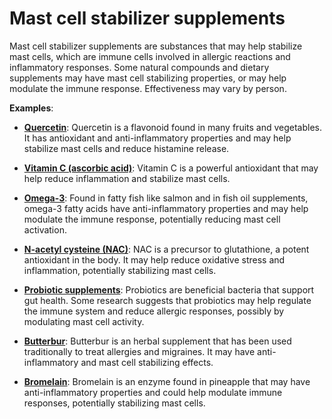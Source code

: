 # Mast cell stabilizer supplements

Mast cell stabilizer supplements are substances that may help stabilize mast cells, which are immune cells involved in allergic reactions and inflammatory responses. Some natural compounds and dietary supplements may have mast cell stabilizing properties, or may help modulate the immune response. Effectiveness may vary by person.

**Examples**:

* **[Quercetin](../quercetin/)**: Quercetin is a flavonoid found in many fruits and vegetables. It has antioxidant and anti-inflammatory properties and may help stabilize mast cells and reduce histamine release.

* **[Vitamin C (ascorbic acid)](../vitamin-c-ascorbic-acid/)**: Vitamin C is a powerful antioxidant that may help reduce inflammation and stabilize mast cells.

* **[Omega-3](../omega-3/)**: Found in fatty fish like salmon and in fish oil supplements, omega-3 fatty acids have anti-inflammatory properties and may help modulate the immune response, potentially reducing mast cell activation.

* **[N-acetyl cysteine (NAC)](../n-acetyl-cysteine/)**: NAC is a precursor to glutathione, a potent antioxidant in the body. It may help reduce oxidative stress and inflammation, potentially stabilizing mast cells.

* **[Probiotic supplements](../probiotic-supplements/)**: Probiotics are beneficial bacteria that support gut health. Some research suggests that probiotics may help regulate the immune system and reduce allergic responses, possibly by modulating mast cell activity.

* **[Butterbur](../butterbur/)**: Butterbur is an herbal supplement that has been used traditionally to treat allergies and migraines. It may have anti-inflammatory and mast cell stabilizing effects.

* **[Bromelain](../bromelain/)**: Bromelain is an enzyme found in pineapple that may have anti-inflammatory properties and could help modulate immune responses, potentially stabilizing mast cells.
